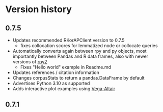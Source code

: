 # Version history

## 0.7.5

- Updates recommended RKorAPClient version to 0.7.5
  - fixes collocation scores for lemmatized node or collocate queries
- Automatically converts again between rpy and py objects, most importantly between Pandas and R data frames, also with newer versions of [rpy2](https://github.com/rpy2)
  - Fixes "Hello world" example in Readme.md
- Updates references / citation information
- Changes corpusStats to return a pandas.DataFrame by default
- Advertises Python 3.10 as supported
- Adds interactive plot examples using [Vega-Altair](https://altair-viz.github.io/)

## 0.7.1
